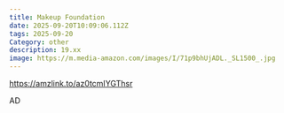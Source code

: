 ```yaml
---
title: Makeup Foundation
date: 2025-09-20T10:09:06.112Z
tags: 2025-09-20
Category: other
description: 19.xx
image: https://m.media-amazon.com/images/I/71p9bhUjADL._SL1500_.jpg
---
```

https://amzlink.to/az0tcmIYGThsr

A﻿D